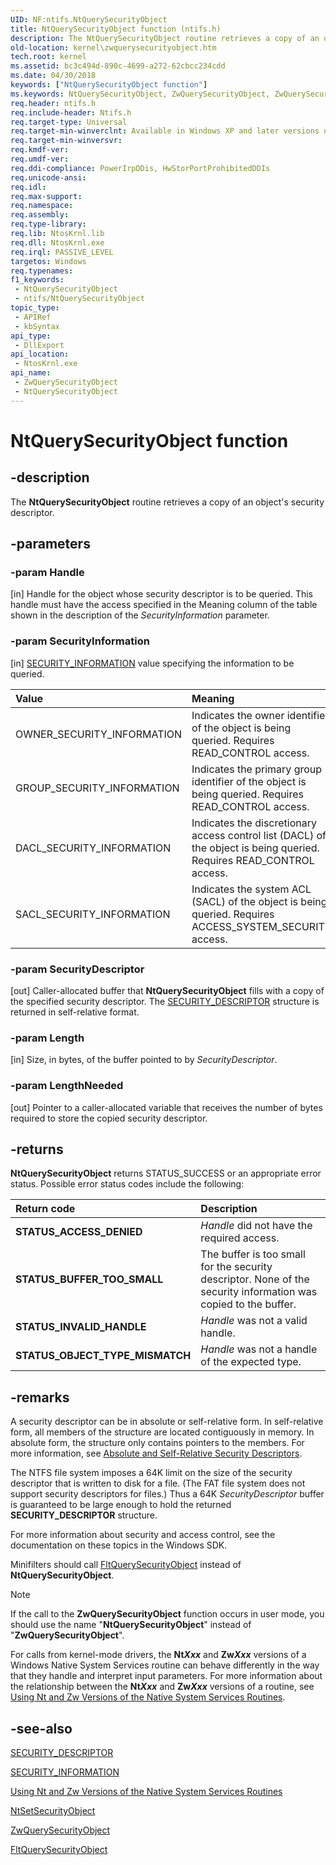 ```yaml
---
UID: NF:ntifs.NtQuerySecurityObject
title: NtQuerySecurityObject function (ntifs.h)
description: The NtQuerySecurityObject routine retrieves a copy of an object's security descriptor.
old-location: kernel\zwquerysecurityobject.htm
tech.root: kernel
ms.assetid: bc3c494d-890c-4699-a272-62cbcc234cdd
ms.date: 04/30/2018
keywords: ["NtQuerySecurityObject function"]
ms.keywords: NtQuerySecurityObject, ZwQuerySecurityObject, ZwQuerySecurityObject routine [Kernel-Mode Driver Architecture], k111_50bbb447-b993-4020-a8d7-e54f0b31e84e.xml, kernel.zwquerysecurityobject, ntifs/NtQuerySecurityObject, ntifs/ZwQuerySecurityObject
req.header: ntifs.h
req.include-header: Ntifs.h
req.target-type: Universal
req.target-min-winverclnt: Available in Windows XP and later versions of Windows.
req.target-min-winversvr: 
req.kmdf-ver: 
req.umdf-ver: 
req.ddi-compliance: PowerIrpDDis, HwStorPortProhibitedDDIs
req.unicode-ansi: 
req.idl: 
req.max-support: 
req.namespace: 
req.assembly: 
req.type-library: 
req.lib: NtosKrnl.lib
req.dll: NtosKrnl.exe
req.irql: PASSIVE_LEVEL
targetos: Windows
req.typenames: 
f1_keywords:
 - NtQuerySecurityObject
 - ntifs/NtQuerySecurityObject
topic_type:
 - APIRef
 - kbSyntax
api_type:
 - DllExport
api_location:
 - NtosKrnl.exe
api_name:
 - ZwQuerySecurityObject
 - NtQuerySecurityObject
---
```


# NtQuerySecurityObject function


## -description

The **NtQuerySecurityObject** routine retrieves a copy of an object's security descriptor.

## -parameters

### -param Handle 

[in]
Handle for the object whose security descriptor is to be queried. This handle must have the access specified in the Meaning column of the table shown in the description of the *SecurityInformation* parameter.

### -param SecurityInformation 

[in]
[SECURITY_INFORMATION](/windows-hardware/drivers/ifs/security-information) value specifying the information to be queried.

|**Value**|**Meaning**|
|:-|:-|
|OWNER_SECURITY_INFORMATION|Indicates the owner identifier of the object is being queried. Requires READ_CONTROL access.|
|GROUP_SECURITY_INFORMATION|Indicates the primary group identifier of the object is being queried. Requires READ_CONTROL access.|
|DACL_SECURITY_INFORMATION|Indicates the discretionary access control list (DACL) of the object is being queried. Requires READ_CONTROL access.|
|SACL_SECURITY_INFORMATION|Indicates the system ACL (SACL) of the object is being queried. Requires ACCESS_SYSTEM_SECURITY access.|

### -param SecurityDescriptor 

[out]
Caller-allocated buffer that **NtQuerySecurityObject** fills with a copy of the specified security descriptor. The [SECURITY_DESCRIPTOR](./ns-ntifs-_security_descriptor.md) structure is returned in self-relative format.

### -param Length 

[in]
Size, in bytes, of the buffer pointed to by *SecurityDescriptor*.

### -param LengthNeeded 

[out]
Pointer to a caller-allocated variable that receives the number of bytes required to store the copied security descriptor.

## -returns

**NtQuerySecurityObject** returns STATUS_SUCCESS or an appropriate error status. Possible error status codes include the following:

|Return code|Description|
|:-|:-|
|**STATUS_ACCESS_DENIED**|*Handle* did not have the required access.|
|**STATUS_BUFFER_TOO_SMALL**|The buffer is too small for the security descriptor. None of the security information was copied to the buffer.|
|**STATUS_INVALID_HANDLE**|*Handle* was not a valid handle.|
|**STATUS_OBJECT_TYPE_MISMATCH**|*Handle* was not a handle of the expected type.|


## -remarks

A security descriptor can be in absolute or self-relative form. In self-relative form, all members of the structure are located contiguously in memory. In absolute form, the structure only contains pointers to the members. For more information, see [Absolute and Self-Relative Security Descriptors](/windows/win32/secauthz/absolute-and-self-relative-security-descriptors).

The NTFS file system imposes a 64K limit on the size of the security descriptor that is written to disk for a file. (The FAT file system does not support security descriptors for files.) Thus a 64K *SecurityDescriptor* buffer is guaranteed to be large enough to hold the returned **SECURITY_DESCRIPTOR** structure. 

For more information about security and access control, see the documentation on these topics in the Windows SDK.

Minifilters should call [FltQuerySecurityObject](../fltkernel/nf-fltkernel-fltquerysecurityobject.md) instead of **NtQuerySecurityObject**. 

> [!NOTE]
> If the call to the **ZwQuerySecurityObject** function occurs in user mode, you should use the name "**NtQuerySecurityObject**" instead of "**ZwQuerySecurityObject**".

For calls from kernel-mode drivers, the **Nt*Xxx*** and **Zw*Xxx*** versions of a Windows Native System Services routine can behave differently in the way that they handle and interpret input parameters. For more information about the relationship between the **Nt*Xxx*** and **Zw*Xxx*** versions of a routine, see [Using Nt and Zw Versions of the Native System Services Routines](/windows-hardware/drivers/kernel/using-nt-and-zw-versions-of-the-native-system-services-routines).

## -see-also

[SECURITY_DESCRIPTOR](./ns-ntifs-_security_descriptor.md)



[SECURITY_INFORMATION](/windows-hardware/drivers/ifs/security-information)



[Using Nt and Zw Versions of the Native System Services Routines](/windows-hardware/drivers/kernel/using-nt-and-zw-versions-of-the-native-system-services-routines)



[NtSetSecurityObject](./nf-ntifs-ntsetsecurityobject.md)



[ZwQuerySecurityObject](./nf-ntifs-zwquerysecurityobject.md)



[FltQuerySecurityObject](../fltkernel/nf-fltkernel-fltquerysecurityobject.md)
